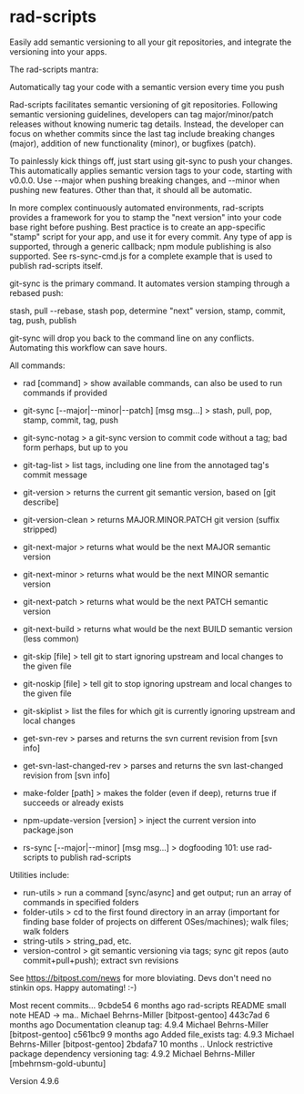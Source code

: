 # rad-scripts
Easily add semantic versioning to all your git repositories, and integrate the versioning into your apps.

The rad-scripts mantra:

   Automatically tag your code with a semantic version every time you push

Rad-scripts facilitates semantic versioning of git repositories.
Following semantic versioning guidelines, developers can tag 
major/minor/patch releases without knowing numeric tag details.
Instead, the developer can focus on whether commits since the last tag 
include breaking changes (major), addition of new functionality (minor), 
or bugfixes (patch).  

To painlessly kick things off, just start using git-sync to push your changes.
This automatically applies semantic version tags to your code, starting with v0.0.0.
Use --major when pushing breaking changes, and --minor when pushing new features.
Other than that, it should all be automatic.

In more complex continuously automated environments, rad-scripts provides a framework
for you to stamp the "next version" into your code base right before pushing.
Best practice is to create an app-specific "stamp" script for your app, and use it for every commit.
Any type of app is supported, through a generic callback; npm module publishing is also supported.
See rs-sync-cmd.js for a complete example that is used to publish rad-scripts itself.

git-sync is the primary command.  It automates version stamping through a rebased push:

  stash, pull --rebase, stash pop, determine "next" version, stamp, commit, tag, push, publish

git-sync will drop you back to the command line on any conflicts.  Automating this workflow can save hours.

All commands:

* rad [command]              > show available commands, can also be used to run commands if provided
* git-sync                   [--major|--minor|--patch] [msg msg...] > stash, pull, pop, stamp, commit, tag, push
* git-sync-notag             > a git-sync version to commit code without a tag; bad form perhaps, but up to you

* git-tag-list               > list tags, including one line from the annotaged tag's commit message
* git-version                > returns the current git semantic version, based on [git describe]
* git-version-clean          > returns MAJOR.MINOR.PATCH git version (suffix stripped)

* git-next-major             > returns what would be the next MAJOR semantic version
* git-next-minor             > returns what would be the next MINOR semantic version
* git-next-patch             > returns what would be the next PATCH semantic version
* git-next-build             > returns what would be the next BUILD semantic version (less common)

* git-skip                   [file] > tell git to start ignoring upstream and local changes to the given file
* git-noskip                 [file] > tell git to stop ignoring upstream and local changes to the given file
* git-skiplist               > list the files for which git is currently ignoring upstream and local changes

* get-svn-rev                > parses and returns the svn current revision from [svn info]
* get-svn-last-changed-rev   > parses and returns the svn last-changed revision from [svn info]

* make-folder                [path] > makes the folder (even if deep), returns true if succeeds or already exists

* npm-update-version         [version] > inject the current version into package.json
* rs-sync                    [--major|--minor] [msg msg...] > dogfooding 101: use rad-scripts to publish rad-scripts

Utilities include:

* run-utils           > run a command [sync/async] and get output; run an array of commands in specified folders
* folder-utils        > cd to the first found directory in an array (important for finding base folder of projects on different OSes/machines); walk files; walk folders
* string-utils        > string_pad, etc.
* version-control     > git semantic versioning via tags; sync git repos (auto commit+pull+push); extract svn revisions

See https://bitpost.com/news for more bloviating.  Devs don't need no stinkin ops.   Happy automating!  :-)


Most recent commits...
9cbde54 6 months ago rad-scripts README small note                                     HEAD -> ma.. Michael Behrns-Miller [bitpost-gentoo]
443c7ad 6 months ago Documentation cleanup                                               tag: 4.9.4 Michael Behrns-Miller [bitpost-gentoo]
c561bc9 9 months ago Added file_exists                                                   tag: 4.9.3 Michael Behrns-Miller [bitpost-gentoo]
2bdafa7 10 months .. Unlock restrictive package dependency versioning                    tag: 4.9.2 Michael Behrns-Miller [mbehrnsm-gold-ubuntu]

Version 4.9.6
